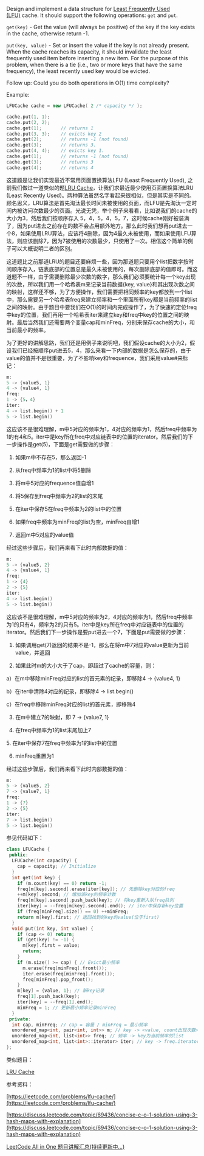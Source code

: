 Design and implement a data structure for [Least Frequently Used (LFU)](https://en.wikipedia.org/wiki/Least_frequently_used) cache. It should support the following operations: `get` and `put`.

`get(key)` - Get the value (will always be positive) of the key if the key exists in the cache, otherwise return -1.

`put(key, value)` - Set or insert the value if the key is not already present. When the cache reaches its capacity, it should invalidate the least frequently used item before inserting a new item. For the purpose of this problem, when there is a tie (i.e., two or more keys that have the same frequency), the least recently used key would be evicted.

Follow up: Could you do both operations in O(1) time complexity?

Example:

```cpp
LFUCache cache = new LFUCache( 2 /* capacity */ );

cache.put(1, 1);
cache.put(2, 2);
cache.get(1);       // returns 1
cache.put(3, 3);    // evicts key 2
cache.get(2);       // returns -1 (not found)
cache.get(3);       // returns 3.
cache.put(4, 4);    // evicts key 1.
cache.get(1);       // returns -1 (not found)
cache.get(3);       // returns 3
cache.get(4);       // returns 4
```

这道题是让我们实现最近不常用页面置换算法LFU (Least Frequently Used), 之前我们做过一道类似的题[LRU Cache](http://www.cnblogs.com/grandyang/p/4587511.html)，让我们求最近最少使用页面置换算法LRU (Least Recently Used)。两种算法虽然名字看起来很相似，但是其实是不同的。顾名思义，LRU算法是首先淘汰最长时间未被使用的页面，而LFU是先淘汰一定时间内被访问次数最少的页面。光说无凭，举个例子来看看，比如说我们的cache的大小为3，然后我们按顺序存入 5，4，5，4，5，7，这时候cache刚好被装满了，因为put进去之前存在的数不会占用额外地方。那么此时我们想再put进去一个8，如果使用LRU算法，应该将4删除，因为4最久未被使用，而如果使用LFU算法，则应该删除7，因为7被使用的次数最少，只使用了一次。相信这个简单的例子可以大概说明二者的区别。

这道题比之前那道LRU的题目还要麻烦一些，因为那道题只要用个list把数字按时间顺序存入，链表底部的位置总是最久未被使用的，每次删除底部的值即可。而这道题不一样，由于需要删除最少次数的数字，那么我们必须要统计每一个key出现的次数，所以我们用一个哈希表m来记录当前数据{key, value}和其出现次数之间的映射，这样还不够，为了方便操作，我们需要把相同频率的key都放到一个list中，那么需要另一个哈希表freq来建立频率和一个里面所有key都是当前频率的list之间的映射。由于题目中要我们在O(1)的时间内完成操作了，为了快速的定位freq中key的位置，我们再用一个哈希表iter来建立key和freq中key的位置之间的映射。最后当然我们还需要两个变量cap和minFreq，分别来保存cache的大小，和当前最小的频率。

为了更好的讲解思路，我们还是用例子来说明吧，我们假设cache的大小为2，假设我们已经按顺序put进去5，4，那么来看一下内部的数据是怎么保存的，由于value的值并不是很重要，为了不影响key和frequence，我们采用value#来标记：

```cpp
m:
5 -> {value5, 1}
4 -> {value4, 1}
freq:
1 -> {5，4}
iter:
4 -> list.begin() + 1
5 -> list.begin()
```

这应该不是很难理解，m中5对应的频率为1，4对应的频率为1，然后freq中频率为1的有4和5。iter中是key所在freq中对应链表中的位置的iterator。然后我们的下一步操作是get(5)，下面是get需要做的步骤：

1. 如果m中不存在5，那么返回-1
    
2. 从freq中频率为1的list中将5删除
    
3. 将m中5对应的frequence值自增1
    
4. 将5保存到freq中频率为2的list的末尾
    
5. 在iter中保存5在freq中频率为2的list中的位置
    
6. 如果freq中频率为minFreq的list为空，minFreq自增1
    
7. 返回m中5对应的value值
    

经过这些步骤后，我们再来看下此时内部数据的值：

```cpp
m:
5 -> {value5, 2}
4 -> {value4, 1}
freq:
1 -> {4}
2 -> {5}
iter:
4 -> list.begin()
5 -> list.begin()
```

这应该不是很难理解，m中5对应的频率为2，4对应的频率为1，然后freq中频率为1的只有4，频率为2的只有5。iter中是key所在freq中对应链表中的位置的iterator。然后我们下一步操作是要put进去一个7，下面是put需要做的步骤：

1. 如果调用get(7)返回的结果不是-1，那么在将m中7对应的value更新为当前value，并返回
    
2. 如果此时m的大小大于了cap，即超过了cache的容量，则：
    

a）在m中移除minFreq对应的list的首元素的纪录，即移除4 -> {value4, 1}

b）在iter中清除4对应的纪录，即移除4 -> list.begin()

c）在freq中移除minFreq对应的list的首元素，即移除4

3. 在m中建立7的映射，即 7 -> {value7, 1}
    
4. 在freq中频率为1的list末尾加上7
    

5. 在iter中保存7在freq中频率为1的list中的位置

6. minFreq重置为1

经过这些步骤后，我们再来看下此时内部数据的值：

```cpp
m:
5 -> {value5, 2}
7 -> {value7, 1}
freq:
1 -> {7}
2 -> {5}
iter:
7 -> list.begin()
5 -> list.begin()
```

参见代码如下：

```cpp
class LFUCache {
 public:
  LFUCache(int capacity) {
    cap = capacity; // Initialize
  }
  int get(int key) {
    if (m.count(key) == 0) return -1;
    freq[m[key].second].erase(iter[key]); // 先删除key对应的freq
    ++m[key].second; // 增加该key的频率计数
    freq[m[key].second].push_back(key); // 将key重新入队freq队列
    iter[key] = --freq[m[key].second].end(); // iter中保存新key位置
    if (freq[minFreq].size() == 0) ++minFreq;
    return m[key].first; // 返回找到的key的value(位于first)
  }
  void put(int key, int value) {
    if (cap <= 0) return;
    if (get(key) != -1) {
      m[key].first = value;
      return;
    }
    if (m.size() >= cap) { // Evict最小频率
      m.erase(freq[minFreq].front());
      iter.erase(freq[minFreq].front());
      freq[minFreq].pop_front();
    }
    m[key] = {value, 1}; // 新key记录
    freq[1].push_back(key);
    iter[key] = --freq[1].end();
    minFreq = 1; // 更新最小频率记录minFreq
  }
 private:
  int cap, minFreq; // cap = 容量 / minFreq = 最小频率
  unordered_map<int, pair<int, int>> m; // key -> <value, count出现次数>
  unordered_map<int, list<int>> freq; // 频率 -> key为当前频率的list
  unordered_map<int, list<int>::iterator> iter; // key -> freq.iterator 其中位置
};
```

类似题目：

[LRU Cache](http://www.cnblogs.com/grandyang/p/4587511.html)

参考资料：

[https://leetcode.com/problems/lfu-cache/](https://leetcode.com/problems/lfu-cache/)

[https://discuss.leetcode.com/topic/69436/concise-c-o-1-solution-using-3-hash-maps-with-explanation](https://discuss.leetcode.com/topic/69436/concise-c-o-1-solution-using-3-hash-maps-with-explanation)

[LeetCode All in One 题目讲解汇总(持续更新中...)](http://www.cnblogs.com/grandyang/p/4606334.html)